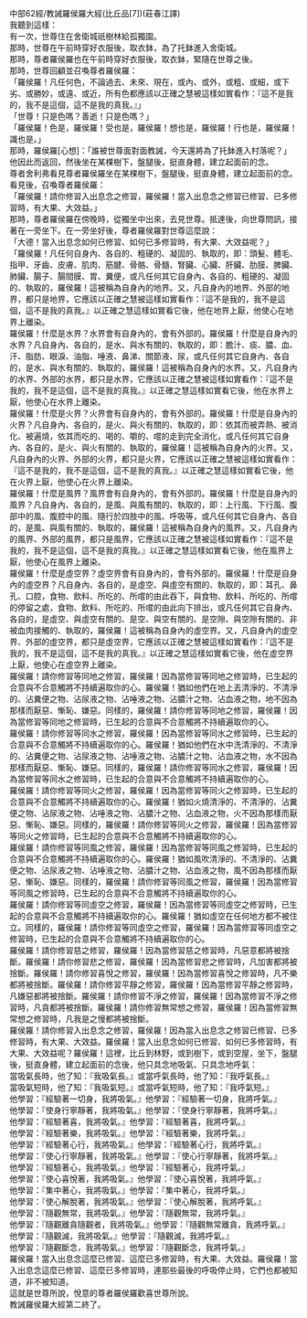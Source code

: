 中部62經/教誡羅侯羅大經(比丘品[7])(莊春江譯)  
我聽到這樣：  
有一次，世尊住在舍衛城祇樹林給孤獨園。  
那時，世尊在午前時穿好衣服後，取衣鉢，為了托鉢進入舍衛城。  
那時，尊者羅侯羅也在午前時穿好衣服後，取衣鉢，緊隨在世尊之後。  
那時，世尊回顧並召喚尊者羅侯羅：  
「羅侯羅！凡任何色，不論過去、未來、現在，或內、或外，或粗、或細，或下劣、或勝妙，或遠、或近，所有色都應該以正確之慧被這樣如實看作：『這不是我的，我不是這個，這不是我的真我。』」  
「世尊！只是色嗎？善逝！只是色嗎？」  
「羅侯羅！色是，羅侯羅！受也是，羅侯羅！想也是，羅侯羅！行也是，羅侯羅！識也是。」  
那時，羅侯羅[心想]：「誰被世尊面對面教誡，今天還將為了托鉢進入村落呢？」他因此而返回，然後坐在某棵樹下，盤腿後，挺直身體，建立起面前的念。  
尊者舍利弗看見尊者羅侯羅坐在某棵樹下，盤腿後，挺直身體，建立起面前的念。看見後，召喚尊者羅侯羅：  
「羅侯羅！請你修習入出息念之修習，羅侯羅！當入出息念之修習已修習、已多修習時，有大果、大效益。」  
那時，尊者羅侯羅在傍晚時，從獨坐中出來，去見世尊。抵達後，向世尊問訊，接著在一旁坐下。在一旁坐好後，尊者羅侯羅對世尊這麼說：  
「大德！當入出息念如何已修習、如何已多修習時，有大果、大效益呢？」  
「羅侯羅！凡任何自身內、各自的、粗硬的、凝固的、執取的，即：頭髮、體毛、指甲、牙齒、皮膚、肌肉、筋腱、骨骼、骨髓、腎臟、心臟、肝臟、肋膜、脾臟、肺臟、腸子、腸間膜、胃、糞便，或凡任何其它自身內、各自的、粗硬的、凝固的、執取的，羅侯羅！這被稱為自身內的地界。又，凡自身內的地界、外部的地界，都只是地界，它應該以正確之慧被這樣如實看作：『這不是我的，我不是這個，這不是我的真我。』以正確之慧這樣如實看它後，他在地界上厭，他使心在地界上離染。  
羅侯羅！什麼是水界？水界會有自身內的，會有外部的。羅侯羅！什麼是自身內的水界？凡自身內、各自的，是水、與水有關的、執取的，即：膽汁、痰、膿、血、汗、脂肪、眼淚、油脂、唾液、鼻涕、關節液、尿，或凡任何其它自身內、各自的，是水、與水有關的、執取的，羅侯羅！這被稱為自身內的水界。又，凡自身內的水界、外部的水界，都只是水界，它應該以正確之慧被這樣如實看作：『這不是我的，我不是這個，這不是我的真我。』以正確之慧這樣如實看它後，他在水界上厭，他使心在水界上離染。  
羅侯羅！什麼是火界？火界會有自身內的，會有外部的。羅侯羅！什麼是自身內的火界？凡自身內、各自的，是火、與火有關的、執取的，即：依其而被弄熱、被消化、被遍燒，依其而吃的、喝的、嚼的、嚐的走到完全消化，或凡任何其它自身內、各自的，是火、與火有關的、執取的，羅侯羅！這被稱為自身內的火界。又，凡自身內的火界、外部的火界，都只是火界，它應該以正確之慧被這樣如實看作：『這不是我的，我不是這個，這不是我的真我。』以正確之慧這樣如實看它後，他在火界上厭，他使心在火界上離染。  
羅侯羅！什麼是風界？風界會有自身內的，會有外部的。羅侯羅！什麼是自身內的風界？凡自身內、各自的，是風、與風有關的、執取的，即：上行風、下行風、腹部中的風、腹腔中的風、隨行於四肢中的風、呼吸等，或凡任何其它自身內、各自的，是風、與風有關的、執取的，羅侯羅！這被稱為自身內的風界。又，凡自身內的風界、外部的風界，都只是風界，它應該以正確之慧被這樣如實看作：『這不是我的，我不是這個，這不是我的真我。』以正確之慧這樣如實看它後，他在風界上厭，他使心在風界上離染。  
羅侯羅！什麼是虛空界？虛空界會有自身內的，會有外部的。羅侯羅！什麼是自身內的虛空界？凡自身內、各自的，是虛空、與虛空有關的、執取的，即：耳孔、鼻孔、口腔，食物、飲料、所吃的、所嚐的由此吞下，與食物、飲料、所吃的、所嚐的停留之處，食物、飲料、所吃的、所嚐的由此向下排出，或凡任何其它自身內、各自的，是虛空、與虛空有關的、是空、與空有關的、是空隙、與空隙有關的、非被血肉接觸的、執取的，羅侯羅！這被稱為自身內的虛空界。又，凡自身內的虛空界、外部的虛空界，都只是虛空界，它應該以正確之慧被這樣如實看作：『這不是我的，我不是這個，這不是我的真我。』以正確之慧這樣如實看它後，他在虛空界上厭，他使心在虛空界上離染。  
羅侯羅！請你修習等同地之修習，羅侯羅！因為當修習等同地之修習時，已生起的合意與不合意觸將不持續遍取你的心。羅侯羅！猶如他們在地上丟清淨的、不清淨的、沾糞便之物、沾尿液之物、沾唾液之物、沾膿汁之物、沾血液之物，地不因為那樣而厭惡、慚恥、嫌惡。同樣的，羅侯羅！請你修習等同地之修習，羅侯羅！因為當修習等同地之修習時，已生起的合意與不合意觸將不持續遍取你的心。  
羅侯羅！請你修習等同水之修習，羅侯羅！因為當修習等同水之修習時，已生起的合意與不合意觸將不持續遍取你的心。羅侯羅！猶如他們在水中洗清淨的、不清淨的、沾糞便之物、沾尿液之物、沾唾液之物、沾膿汁之物、沾血液之物，水不因為那樣而厭惡、慚恥、嫌惡。同樣的，羅侯羅！請你修習等同水之修習，羅侯羅！因為當修習等同水之修習時，已生起的合意與不合意觸將不持續遍取你的心。  
羅侯羅！請你修習等同火之修習，羅侯羅！因為當修習等同火之修習時，已生起的合意與不合意觸將不持續遍取你的心。羅侯羅！猶如火燒清淨的、不清淨的、沾糞便之物、沾尿液之物、沾唾液之物、沾膿汁之物、沾血液之物，火不因為那樣而厭惡、慚恥、嫌惡。同樣的，羅侯羅！請你修習等同火之修習，羅侯羅！因為當修習等同火之修習時，已生起的合意與不合意觸將不持續遍取你的心。  
羅侯羅！請你修習等同風之修習，羅侯羅！因為當修習等同風之修習時，已生起的合意與不合意觸將不持續遍取你的心。羅侯羅！猶如風吹清淨的、不清淨的、沾糞便之物、沾尿液之物、沾唾液之物、沾膿汁之物、沾血液之物，風不因為那樣而厭惡、慚恥、嫌惡。同樣的，羅侯羅！請你修習等同風之修習，羅侯羅！因為當修習等同風之修習時，已生起的合意與不合意觸將不持續遍取你的心。  
羅侯羅！請你修習等同虛空之修習，羅侯羅！因為當修習等同虛空之修習時，已生起的合意與不合意觸將不持續遍取你的心。羅侯羅！猶如虛空在任何地方都不被住立。同樣的，羅侯羅！請你修習等同虛空之修習，羅侯羅！因為當修習等同虛空之修習時，已生起的合意與不合意觸將不持續遍取你的心。  
羅侯羅！請你修習慈之修習，羅侯羅！因為當修習慈之修習時，凡惡意都將被捨斷。羅侯羅！請你修習悲之修習，羅侯羅！因為當修習悲之修習時，凡加害都將被捨斷。羅侯羅！請你修習喜悅之修習，羅侯羅！因為當修習喜悅之修習時，凡不樂都將被捨斷。羅侯羅！請你修習平靜之修習，羅侯羅！因為當修習平靜之修習時，凡嫌惡都將被捨斷。羅侯羅！請你修習不淨之修習，羅侯羅！因為當修習不淨之修習時，凡貪都將被捨斷。羅侯羅！請你修習無常想之修習，羅侯羅！因為當修習無常想之修習時，凡我是之慢都將被捨斷。  
羅侯羅！請你修習入出息念之修習，羅侯羅！因為當入出息念之修習已修習、已多修習時，有大果、大效益。羅侯羅！當入出息念如何已修習、如何已多修習時，有大果、大效益呢？羅侯羅！這裡，比丘到林野，或到樹下，或到空屋，坐下，盤腿後，挺直身體，建立起面前的念後，他只具念地吸氣、只具念地呼氣：  
當吸氣長時，他了知：『我吸氣長。』或當呼氣長時，他了知：『我呼氣長。』  
當吸氣短時，他了知：『我吸氣短。』或當呼氣短時，他了知：『我呼氣短。』  
他學習：『經驗著一切身，我將吸氣。』他學習：『經驗著一切身，我將呼氣。』  
他學習：『使身行寧靜著，我將吸氣。』他學習：『使身行寧靜著，我將呼氣。』  
他學習：『經驗著喜，我將吸氣。』他學習：『經驗著喜，我將呼氣。』  
他學習：『經驗著樂，我將吸氣。』他學習：『經驗著樂，我將呼氣。』  
他學習：『經驗著心行，我將吸氣。』他學習：『經驗著心行，我將呼氣。』  
他學習：『使心行寧靜著，我將吸氣。』他學習：『使心行寧靜著，我將呼氣。』  
他學習：『經驗著心，我將吸氣。』他學習：『經驗著心，我將呼氣。』  
他學習：『使心喜悅著，我將吸氣。』他學習：『使心喜悅著，我將呼氣。』  
他學習：『集中著心，我將吸氣。』他學習：『集中著心，我將呼氣。』  
他學習：『使心解脫著，我將吸氣。』他學習：『使心解脫著，我將呼氣。』  
他學習：『隨觀無常，我將吸氣。』他學習：『隨觀無常，我將呼氣。』  
他學習：『隨觀離貪隨觀者，我將吸氣。』他學習：『隨觀無常離貪，我將呼氣。』  
他學習：『隨觀滅，我將吸氣。』他學習：『隨觀滅，我將呼氣。』  
他學習：『隨觀斷念，我將吸氣。』他學習：『隨觀斷念，我將呼氣。』  
羅侯羅！當入出息念這麼已修習、這麼已多修習時，有大果、大效益。羅侯羅！當入出息念這麼已修習、這麼已多修習時，連那些最後的呼吸停止時，它們也都被知道，非不被知道。  
這就是世尊所說，悅意的尊者羅侯羅歡喜世尊所說。  
教誡羅侯羅大經第二終了。  
  
  
